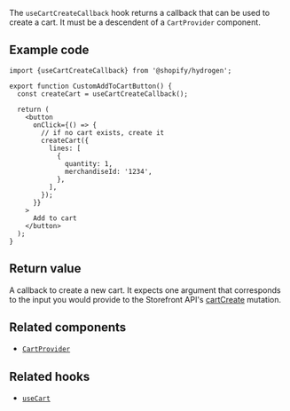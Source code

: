 <!-- This file is generated from source code in the Shopify/hydrogen repo. Edit the files in /packages/hydrogen/src/hooks/useCartCreateCallback and run 'yarn generate-docs' at the root of this repo. For more information, refer to https://github.com/Shopify/shopify-dev/blob/main/content/internal/operations/hydrogen-reference-docs.md. -->

The `useCartCreateCallback` hook returns a callback that can be used to create a cart. It must be a descendent of a `CartProvider` component.

## Example code

```tsx
import {useCartCreateCallback} from '@shopify/hydrogen';

export function CustomAddToCartButton() {
  const createCart = useCartCreateCallback();

  return (
    <button
      onClick={() => {
        // if no cart exists, create it
        createCart({
          lines: [
            {
              quantity: 1,
              merchandiseId: '1234',
            },
          ],
        });
      }}
    >
      Add to cart
    </button>
  );
}
```

## Return value

A callback to create a new cart. It expects one argument that corresponds to the input you would provide to the Storefront API's [cartCreate](/api/storefront/reference/cart/cartcreate) mutation.

## Related components

- [`CartProvider`](/api/hydrogen/components/cart/cartprovider)

## Related hooks

- [`useCart`](/api/hydrogen/hooks/cart/usecart)
